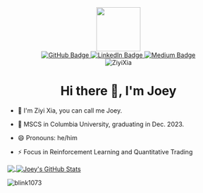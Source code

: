 <div id="header" align="center">
  <img src="https://static.wikia.nocookie.net/smosh/images/e/e1/025Pikachu_OS_anime_4.png/revision/latest/scale-to-width-down/1000?cb=20140725081329" width="100"/>
</div>


<div id="badges" align="center">
  <a href="https://github.com/ZiyiXia">
    <img src="https://img.shields.io/badge/github-%23121011.svg?style=for-the-badge&logo=github&logoColor=white" alt="GitHub Badge"/>
  </a>
  <a href="https://www.linkedin.com/in/ziyixia/">
    <img src="https://img.shields.io/badge/LinkedIn-blue?style=for-the-badge&logo=linkedin&logoColor=white" alt="LinkedIn Badge"/>
  </a>
  <a href="https://medium.com/@zx2325">
    <img src="https://img.shields.io/badge/Medium-12100E?style=for-the-badge&logo=medium&logoColor=white" alt="Medium Badge"/>
  </a>
</div>

<div id="views" align="center">
    <img src="https://komarev.com/ghpvc/?username=ZiyiXia&color=green" alt="ZiyiXia" />
</div>

<h1 align="center">Hi there 👋, I'm Joey</h1>

- 🔭 I'm Ziyi Xia, you can call me Joey.

- 👯 MSCS in Columbia University, graduating in Dec. 2023.

- 😄 Pronouns: he/him

- ⚡ Focus in Reinforcement Learning and Quantitative Trading

<a href="https://github.com/ZiyiXia/ZiyiXia">
<!-- <img align="center" src="https://github-readme-stats.vercel.app/api/top-langs?username=ZiyiXia&show_icons=true&locale=en&layout=compact&langs_count=3" alt="ZiyiXia" /> -->
<img align="center" src="https://github-readme-stats.vercel.app/api/top-langs/?username=ZiyiXia&langs_count=3" />
</a>

<!-- [![ZiyiXia's GitHub stats](https://github-readme-stats.vercel.app/api?username=ZiyiXia)](https://github.com/anuraghazra/github-readme-stats) -->
<a href="https://github.com/ZiyiXia/ZiyiXia">
<img align="center" src="https://github-readme-stats.vercel.app/api?username=ZiyiXia&line_height=26&show_icons=true&locale=en&layout=compact" alt="Joey's GitHub Stats" />
</a>

<p><img align="center" src="https://github-readme-streak-stats.herokuapp.com/?user=ZiyiXia&line_height=26" alt="blink1073" /></p>
